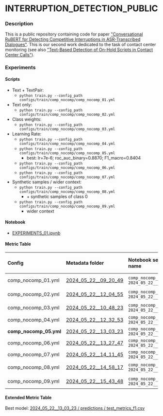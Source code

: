 # INTERRUPTION_DETECTION_PUBLIC



### Description

This is a public repository containing code for paper ["Conversational RuBERT for Detecting Competitive Interruptions in ASR-Transcribed Dialogues"](https://aircconline.com/csit/papers/vol14/csit141306.pdf). This is our second work dedicated to the task of contact center monitoring (see also ["Text-Based Detection of On-Hold Scripts in Contact Center Calls"](https://aircconline.com/abstract/mlaij/11224mlaij01.html)).



### Experiments


#### Scripts

- Text + TextPair:
    - `python train.py --config_path configs/train/comp_nocomp/comp_nocomp_01.yml`
- Text only:
    - `python train.py --config_path configs/train/comp_nocomp/comp_nocomp_02.yml`
- Class weights:
    - `python train.py --config_path configs/train/comp_nocomp/comp_nocomp_03.yml`
- Learning Rate:
    - `python train.py --config_path configs/train/comp_nocomp/comp_nocomp_04.yml`
    - `python train.py --config_path configs/train/comp_nocomp/comp_nocomp_05.yml`
        - best: lr=7e-6; roc_auc_binary=0.8870; F1_macro=0.8404
    - `python train.py --config_path configs/train/comp_nocomp/comp_nocomp_06.yml`
    - `python train.py --config_path configs/train/comp_nocomp/comp_nocomp_07.yml`
- Synthetic samples / wider context:
    - `python train.py --config_path configs/train/comp_nocomp/comp_nocomp_08.yml`
        - \+ synthetic samples of class 0
    - `python train.py --config_path configs/train/comp_nocomp/comp_nocomp_09.yml`
        - wider context


#### Notebook

- [EXPERIMENTS_01.ipynb](./EXPERIMENTS_01.ipynb)


#### Metric Table 

| Config | Metadata folder | Notebook section name | Hyperparameter | ROC AUC Binary | Best threshold | Recall macro | Precision Macro | Balanced Accuracy | F1 Macro |
|:-------|:----------------|:----------------------|---------------:|---------------:|---------------:|-------------:|----------------:|-------------------:|---------:|
| comp_nocomp_01.yml | [2024_05_22__09_20_49](./mlruns/comp_nocomp/2024_05_22__09_20_49) | `comp_nocomp_01 / 2024_05_22__09_20_49` | Input: Speaker + Listener | 0.8508 | 0.5303 | 0.7571 | 0.7599 | 0.7571 | 0.7582 |
| comp_nocomp_02.yml | [2024_05_22__12_04_55](./mlruns/comp_nocomp/2024_05_22__12_04_55) | `comp_nocomp_02 / 2024_05_22__12_04_55` | Input: Only Listener | 0.8118 | 0.5249 | 0.7120 | 0.7301 | 0.7120 | 0.7151 |
| comp_nocomp_03.yml | [2024_05_22__10_48_23](./mlruns/comp_nocomp/2024_05_22__10_48_23) | `comp_nocomp_03 / 2024_05_22__10_48_23` | Class weights: `[1.0, 0.75]` | 0.8197 | 0.4579 | 0.7299 | 0.7394 | 0.7299 | 0.7320 |
| comp_nocomp_04.yml | [2024_05_22__12_32_53](./mlruns/comp_nocomp/2024_05_22__12_32_53) | `comp_nocomp_04 / 2024_05_22__12_32_53` | LR = 5.e-6 | 0.8818 | 0.4374 | 0.8221 | 0.8483 | 0.8221 | 0.8286 
| **comp_nocomp_05.yml** | [2024_05_22__13_03_23](./mlruns/comp_nocomp/2024_05_22__13_03_23) | `comp_nocomp_05 / 2024_05_22__13_03_23` | LR = 7.e-6 | 0.8870 | 0.3858 | **0.8325** | **0.8671** | **0.8325** | **0.8404** |
| comp_nocomp_06.yml | [2024_05_22__13_27_47](./mlruns/comp_nocomp/2024_05_22__13_27_47) | `comp_nocomp_06 / 2024_05_22__13_27_47` | LR = 9.e-6 | **0.8891** | 0.3983 | 0.8260 | 0.8517 | 0.8260 | 0.8325 |
| comp_nocomp_07.yml | [2024_05_22__14_11_45](./mlruns/comp_nocomp/2024_05_22__14_11_45) | `comp_nocomp_07 / 2024_05_22__14_11_45` | LR = 1.e-6 | 0.5566 | 0.5035 | 0.5334 | 0.5348 | 0.5334 | 0.5566 |
| comp_nocomp_08.yml | [2024_05_22__14_58_17](./mlruns/comp_nocomp/2024_05_22__14_58_17) | `comp_nocomp_08 / 2024_05_22__14_58_17` | + Synthetic data: class 0 | 0.8874 | 0.4338 | 0.8121 | 0.8239 | 0.8121 | 0.8155 |
| comp_nocomp_09.yml | [2024_05_22__15_43_48](./mlruns/comp_nocomp/2024_05_22__15_43_48) | `comp_nocomp_09 / 2024_05_22__15_43_48` | Context window: 8 phrases | 0.7049 | 0.3949 | 0.6542 | 0.6572 | 0.6542 | 0.6534 |


#### Extended Metric Table

Best model: [2024_05_22__13_03_23 / predictions / test_metrics_f1.csv](./mlruns/comp_nocomp/2024_05_22__13_03_23/predictions/test_metrics_f1.csv)

